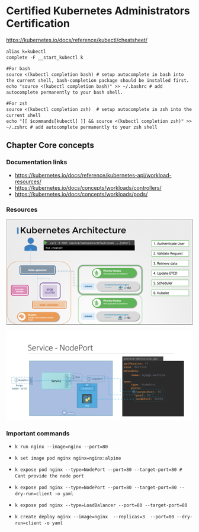 # Certified Kubernetes Administrators Certification

https://kubernetes.io/docs/reference/kubectl/cheatsheet/


```
alias k=kubectl
complete -F __start_kubectl k
```
``` 
#For bash
source <(kubectl completion bash) # setup autocomplete in bash into the current shell, bash-completion package should be installed first.
echo "source <(kubectl completion bash)" >> ~/.bashrc # add autocomplete permanently to your bash shell.
```

``` 
#For zsh
source <(kubectl completion zsh)  # setup autocomplete in zsh into the current shell
echo "[[ $commands[kubectl] ]] && source <(kubectl completion zsh)" >> ~/.zshrc # add autocomplete permanently to your zsh shell
```

## Chapter Core concepts

### Documentation links

- https://kubernetes.io/docs/reference/kubernetes-api/workload-resources/
- https://kubernetes.io/docs/concepts/workloads/controllers/
- https://kubernetes.io/docs/concepts/workloads/pods/

### Resources
![Architecture and flow](resources/core/arch.png)

![Different ports](resources/core/ports.png)

### Important commands

- `k run nginx --image=nginx --port=80`
- `k set image pod nginx nginx=nginx:alpine`
- `k expose pod nginx --type=NodePort --port=80 --target-port=80 # Cant provide the node port`

- `k expose pod nginx --type=NodePort --port=80 --target-port=80 --dry-run=client -o yaml`
- `k expose pod nginx --type=LoadBalancer --port=80 --target-port=80`
- `k create deploy nginx --image=nginx  --replicas=3  --port=80 --dry-run=client -o yaml`